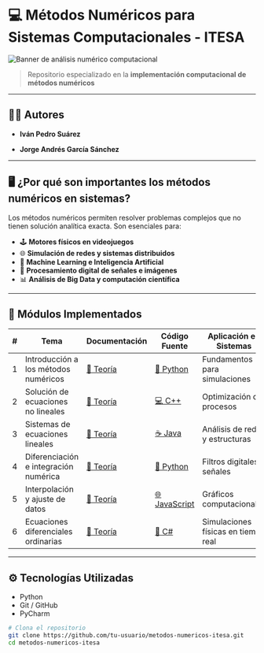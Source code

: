 # 💻 Métodos Numéricos para Sistemas Computacionales - ITESA

![Banner de análisis numérico computacional](https://ejemplo.com/banner-computacional.png)

> Repositorio especializado en la **implementación computacional de métodos numéricos**

---

## 👨‍💻 Autores

- **Iván Pedro Suárez**  

- **Jorge Andrés García Sánchez**  

---

## 🖥️ ¿Por qué son importantes los métodos numéricos en sistemas?

Los métodos numéricos permiten resolver problemas complejos que no tienen solución analítica exacta. Son esenciales para:

- 🕹️ **Motores físicos en videojuegos**  
- 🌐 **Simulación de redes y sistemas distribuidos**  
- 🧠 **Machine Learning e Inteligencia Artificial**  
- 📡 **Procesamiento digital de señales e imágenes**  
- 📊 **Análisis de Big Data y computación científica**  

---

## 🧮 Módulos Implementados

| # | Tema | Documentación | Código Fuente | Aplicación en Sistemas |
|:-:|------|---------------|----------------|--------------------------|
| 1 | Introducción a los métodos numéricos | [📘 Teoría](/docs/TEMA1.md) | [🐍 Python](/codigos/tema1/) | Fundamentos para simulaciones |
| 2 | Solución de ecuaciones no lineales | [📘 Teoría](/docs/TEMA2.md) | [💻 C++](/codigos/tema2) | Optimización de procesos |
| 3 | Sistemas de ecuaciones lineales | [📘 Teoría](/docs/TEMA3.md) | [☕ Java](/codigos/tema3) | Análisis de redes y estructuras |
| 4 | Diferenciación e integración numérica | [📘 Teoría](/docs/TEMA4.md) | [🐍 Python](/codigos/tema4) | Filtros digitales y señales |
| 5 | Interpolación y ajuste de datos | [📘 Teoría](/docs/TEMA5.md) | [🌐 JavaScript](/codigos/tema5) | Gráficos computacionales |
| 6 | Ecuaciones diferenciales ordinarias | [📘 Teoría](/docs/TEMA6.md) | [🔷 C#](/codigos/tema6) | Simulaciones físicas en tiempo real |

---

## ⚙️ Tecnologías Utilizadas

- Python
- Git / GitHub
- PyCharm

```bash
# Clona el repositorio
git clone https://github.com/tu-usuario/metodos-numericos-itesa.git
cd metodos-numericos-itesa

